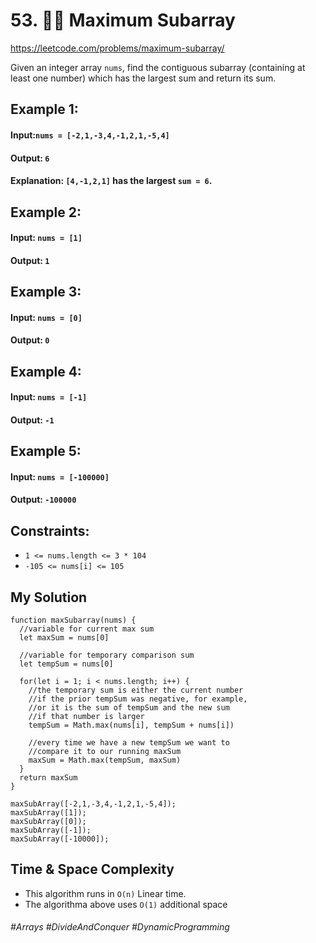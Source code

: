 # 53. 🧙‍♀️ Maximum Subarray
https://leetcode.com/problems/maximum-subarray/

Given an integer array `nums`, find the contiguous subarray (containing at least one number) which has the largest sum and return its sum.

## Example 1:
#### Input:`nums = [-2,1,-3,4,-1,2,1,-5,4]`
#### Output: `6`
#### Explanation: `[4,-1,2,1]` has the largest `sum = 6`.
## Example 2:
#### Input: `nums = [1]`
#### Output: `1`
## Example 3:
#### Input:</b> `nums = [0]`
#### Output:</b>  `0`
## Example 4:
#### Input:</b> `nums = [-1]`
#### Output:</b>  `-1`
## Example 5:
#### Input:</b> `nums = [-100000]`
#### Output:</b> `-100000`
 

## Constraints:
- `1 <= nums.length <= 3 * 104`
- `-105 <= nums[i] <= 105`

## My Solution
````
function maxSubarray(nums) {
  //variable for current max sum
  let maxSum = nums[0]
  
  //variable for temporary comparison sum
  let tempSum = nums[0]
  
  for(let i = 1; i < nums.length; i++) {
    //the temporary sum is either the current number
    //if the prior tempSum was negative, for example,
    //or it is the sum of tempSum and the new sum 
    //if that number is larger
    tempSum = Math.max(nums[i], tempSum + nums[i])
    
    //every time we have a new tempSum we want to 
    //compare it to our running maxSum
    maxSum = Math.max(tempSum, maxSum)
  }
  return maxSum
}

maxSubArray([-2,1,-3,4,-1,2,1,-5,4]);
maxSubArray([1]);
maxSubArray([0]);
maxSubArray([-1]);
maxSubArray([-10000]);
````

## Time & Space Complexity
- This algorithm runs in  `O(n)` Linear time.
- The algorithma above uses `O(1)` additional space

###### #Arrays #DivideAndConquer #DynamicProgramming
